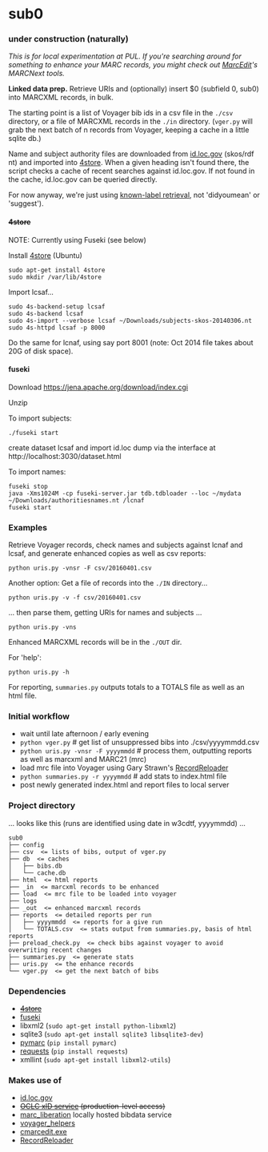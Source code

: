 # sub0

### under construction (naturally)

<i>This is for local experimentation at PUL. If you're searching around for something to enhance your MARC records, you might check out [MarcEdit](http://marcedit.reeset.net/)'s MARCNext tools.</i>

<b>Linked data prep.</b> Retrieve URIs and (optionally) insert $0 (subfield 0, sub0) into MARCXML records, in bulk.

The starting point is a list of Voyager bib ids in a csv file in the `./csv` directory, or a file of MARCXML records in the `./in` directory. (`vger.py` will grab the next batch of n records from Voyager, keeping a cache in a little sqlite db.)

Name and subject authority files are downloaded from [id.loc.gov](http://id.loc.gov/download/) (skos/rdf nt) and imported into [4store](http://4store.org/). When a given heading isn't found there, the script checks a cache of recent searches against id.loc.gov. If not found in the cache, id.loc.gov can be queried directly.

For now anyway, we're just using [known-label retrieval](http://id.loc.gov/techcenter/searching.html), not 'didyoumean' or 'suggest'). 

#### ~~4store~~ 

NOTE: Currently using Fuseki (see below)

Install [4store](http://4store.org/) (Ubuntu)
```
sudo apt-get install 4store
sudo mkdir /var/lib/4store
```

Import lcsaf...
```
sudo 4s-backend-setup lcsaf
sudo 4s-backend lcsaf
sudo 4s-import --verbose lcsaf ~/Downloads/subjects-skos-20140306.nt
sudo 4s-httpd lcsaf -p 8000
```
Do the same for lcnaf, using say port 8001 (note: Oct 2014 file takes about 20G of disk space).

#### fuseki
Download https://jena.apache.org/download/index.cgi

Unzip

To import subjects:

`./fuseki start`

create dataset lcsaf and import id.loc dump via the interface at http://localhost:3030/dataset.html

To import names:
```
fuseki stop
java -Xms1024M -cp fuseki-server.jar tdb.tdbloader --loc ~/mydata ~/Downloads/authoritiesnames.nt /lcnaf
fuseki start
```

### Examples
Retrieve Voyager records, check names and subjects against lcnaf and lcsaf, and generate enhanced copies as well as csv reports: 

`python uris.py -vnsr -F csv/20160401.csv`

Another option: Get a file of records into the `./IN` directory...

`python uris.py -v -f csv/20160401.csv` 

... then parse them, getting URIs for names and subjects ... 

`python uris.py -vns`

Enhanced MARCXML records will be in the `./OUT` dir.

For 'help':

`python uris.py -h`

For reporting, `summaries.py` outputs totals to a TOTALS file as well as an html file.

### Initial workflow
* wait until late afternoon / early evening
* `python vger.py` # get list of unsuppressed bibs into ./csv/yyyymmdd.csv
* `python uris.py -vnsr -F yyyymmdd` # process them, outputting reports as well as marcxml and MARC21 (mrc)
* load mrc file into Voyager using Gary Strawn's [RecordReloader](http://files.library.northwestern.edu/public/RecordReloader/)
* `python summaries.py -r yyyymmdd` # add stats to index.html file
* post newly generated index.html and report files to local server

### Project directory
... looks like this (runs are identified using date in w3cdtf, yyyymmdd) ... 
```
sub0
├── config 
├── csv  <= lists of bibs, output of vger.py
├── db  <= caches
│   ├── bibs.db
│   └── cache.db
├── html  <= html reports
├── _in  <= marcxml records to be enhanced
├── load  <= mrc file to be loaded into voyager
├── logs
├── _out  <= enhanced marcxml records
├── reports  <= detailed reports per run
│   ├── yyyymmdd  <= reports for a give run
│   └── TOTALS.csv  <= stats output from summaries.py, basis of html reports
├── preload_check.py  <= check bibs against voyager to avoid overwriting recent changes
├── summaries.py  <= generate stats
├── uris.py  <= the enhance records
└── vger.py  <= get the next batch of bibs
```

### Dependencies
 * <strike>[4store](http://4store.org/)</strike>
 * [fuseki](https://jena.apache.org/documentation/serving_data/)
 * libxml2 (`sudo apt-get install python-libxml2`)
 * sqlite3 (`sudo apt-get install sqlite3 libsqlite3-dev`)
 * [pymarc](https://github.com/edsu/pymarc) (`pip install pymarc`)
 * [requests](http://docs.python-requests.org/en/latest/index.html)
   (`pip install requests`)
 * xmllint (`sudo apt-get install libxml2-utils`)
   
### Makes use of
 * [id.loc.gov](http://id.loc.gov/)
 * <strike>[OCLC xID service](https://www.oclc.org/developer/develop/web-services/xid-api.en.html) (production-level access)</strike>
 * [marc_liberation](https://github.com/pulibrary/marc_liberation) locally hosted bibdata service
 * [voyager_helpers](https://github.com/pulibrary/voyager_helpers)
 * [cmarcedit.exe](http://marcedit.reeset.net/cmarcedit-exe-using-the-command-line)
 * [RecordReloader](http://files.library.northwestern.edu/public/RecordReloader/)
